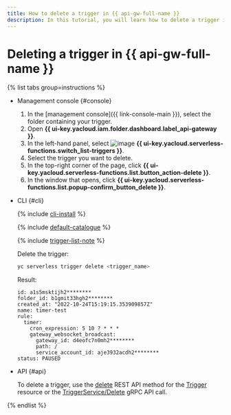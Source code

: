 ```yaml
---
title: How to delete a trigger in {{ api-gw-full-name }}
description: In this tutorial, you will learn how to delete a trigger in {{ api-gw-full-name }}.
---
```


# Deleting a trigger in {{ api-gw-full-name }}

{% list tabs group=instructions %}

- Management console {#console}

   1. In the [management console]({{ link-console-main }}), select the folder containing your trigger.
   1. Open **{{ ui-key.yacloud.iam.folder.dashboard.label_api-gateway }}**.
   1. In the left-hand panel, select ![image](../../../_assets/console-icons/gear-play.svg) **{{ ui-key.yacloud.serverless-functions.switch_list-triggers }}**.
   1. Select the trigger you want to delete.
   1. In the top-right corner of the page, click **{{ ui-key.yacloud.serverless-functions.list.button_action-delete }}**.
   1. In the window that opens, click **{{ ui-key.yacloud.serverless-functions.list.popup-confirm_button_delete }}**.

- CLI {#cli}

   {% include [cli-install](../../../_includes/cli-install.md) %}

   {% include [default-catalogue](../../../_includes/default-catalogue.md) %}

   {% include [trigger-list-note](../../../_includes/serverless-containers/trigger-list-note.md) %}

   Delete the trigger:

   ```bash
   yc serverless trigger delete <trigger_name>
   ```

   Result:

   ```text
   id: a1s5msktijh2********
   folder_id: b1gmit33hgh2********
   created_at: "2022-10-24T15:19:15.353909857Z"
   name: timer-test
   rule:
     timer:
       cron_expression: 5 10 ? * * *
       gateway_websocket_broadcast:
         gateway_id: d4eofc7n0mh2********
         path: /
         service_account_id: aje3932acdh2********
   status: PAUSED
   ```

- API {#api}

   To delete a trigger, use the [delete](../../triggers/api-ref/Trigger/delete.md) REST API method for the [Trigger](../../triggers/api-ref/Trigger/index.md) resource or the [TriggerService/Delete](../../triggers/api-ref/grpc/Trigger/delete.md) gRPC API call.

{% endlist %}
